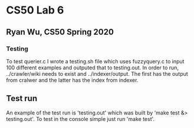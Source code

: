 # CS50 Lab 6
## Ryan Wu, CS50 Spring 2020

### Testing
To test querier.c I wrote a testing.sh file which uses fuzzyquery.c to input 100 different examples and outputed that to testing.out.
In order to run, ../crawler/wiki needs to exist and ../indexer/output. The first has the output from cralwer and the latter has the index from indexer.

## Test run
An example of the test run is 'testing.out' which was built by 'make test &> testing.out'.
To test in the console simple just run 'make test'.
